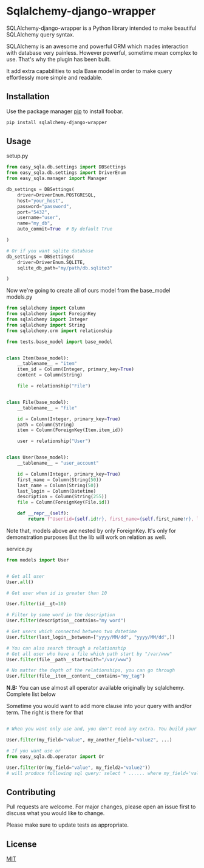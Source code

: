# Sqlalchemy-django-wrapper

SQLAlchemy-django-wrapper is a Python library intended to make beautiful SQLAlchemy query syntax.

SQLAlchemy is an awesome and powerful ORM which mades interaction with database very painless. However powerful, sometime mean complex to use.
That's why the plugin has been built.

It add extra capabilities to sqla Base model in order to make query effortlessly more simple and readable.


## Installation

Use the package manager [pip](https://pip.pypa.io/en/stable/) to install foobar.

```bash
pip install sqlalchemy-django-wrapper
```

## Usage

setup.py

```python
from easy_sqla.db.settings import DBSettings
from easy_sqla.db.settings import DriverEnum
from easy_sqla.manager import Manager

db_settings = DBSettings(
    driver=DriverEnum.POSTGRESQL,
    host="your_host",
    password="password",
    port="5432",
    username="user",
    name="my_db",
    auto_commit=True  # By default True

)

# Or if you want sqlite database
db_settings = DBSettings(
    driver=DriverEnum.SQLITE,
    sqlite_db_path="my/path/db.sqlite3"

)

```

Now we're going to create all of ours model from the base_model
models.py
```python
from sqlalchemy import Column
from sqlalchemy import ForeignKey
from sqlalchemy import Integer
from sqlalchemy import String
from sqlalchemy.orm import relationship

from tests.base_model import base_model


class Item(base_model):
    __tablename__ = "item"
    item_id = Column(Integer, primary_key=True)
    content = Column(String)

    file = relationship("File")


class File(base_model):
    __tablename__ = "file"

    id = Column(Integer, primary_key=True)
    path = Column(String)
    item = Column(ForeignKey(Item.item_id))

    user = relationship("User")


class User(base_model):
    __tablename__ = "user_account"

    id = Column(Integer, primary_key=True)
    first_name = Column(String(50))
    last_name = Column(String(50))
    last_login = Column(Datetime)
    description = Column(String(255))
    file = Column(ForeignKey(File.id))

    def __repr__(self):
        return f"User(id={self.id!r}, first_name={self.first_name!r}, last_name={self.last_name!r})"

```
Note that, models above are nested by only ForeignKey. It's only for demonstration purposes
But the lib will work on relation as well.

service.py
```python
from models import User


# Get all user
User.all()

# Get user when id is greater than 10

User.filter(id__gt=10)

# Filter by some word in the description
User.filter(description__contains="my word")

# Get users which connected between two datetime
User.filter(last_login__between=["yyyy/MM/dd", "yyyy/MM/dd",])

# You can also search through a relationship 
# Get all user who have a file which path start by "/var/www"
User.filter(file__path__startswith="/var/www")

# No matter the depth of the relationships, you can go through
User.filter(file__item__content__contains="my_tag")

```
**N.B:** You can use almost all operator available originally by sqlalchemy. Complete list below

Sometime you would want to add more clause into your query with and/or term. The right is there for that

```python

# When you want only use and, you don't need any extra. You build your query in kwargs

User.filter(my_field="value", my_another_field="value2", ...)

# If you want use or
from easy_sqla.db.operator import Or

User.filter(Or(my_field="value", my_field2="value2"))
# will produce following sql query: select * ...... where my_field='value' or my_field2='value2'


```


## Contributing

Pull requests are welcome. For major changes, please open an issue first
to discuss what you would like to change.

Please make sure to update tests as appropriate.

## License

[MIT](https://choosealicense.com/licenses/mit/)